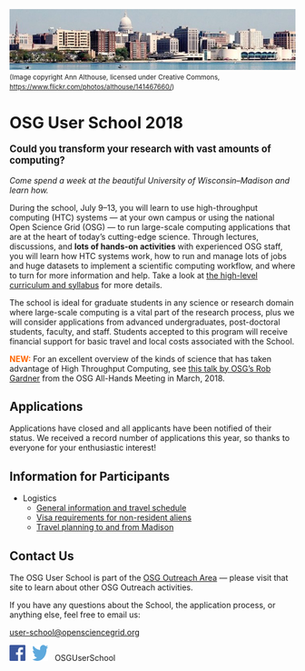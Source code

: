 ![Madison skyline](files/madison-skyline-1.jpg)<br><span style="font-size: smaller;">(Image copyright Ann Althouse, licensed under Creative Commons, <https://www.flickr.com/photos/althouse/141467660/>)</span>

# OSG User School 2018

<p style="font-size: larger; font-weight: bold;">Could you transform your research with vast amounts of computing?</p>

*Come spend a week at the beautiful University of Wisconsin–Madison and learn how.*

During the school, July 9–13, you will learn to use high-throughput computing (HTC) systems — at your own campus or
using the national Open Science Grid (OSG) — to run large-scale computing applications that are at the heart of today’s
cutting-edge science.  Through lectures, discussions, and **lots of hands-on activities** with experienced OSG staff,
you will learn how HTC systems work, how to run and manage lots of jobs and huge datasets to implement a scientific
computing workflow, and where to turn for more information and help.  Take a look at [the high-level curriculum and
syllabus](curriculum/overview.md) for more details.

The school is ideal for graduate students in any science or research domain where large-scale computing is a vital part
of the research process, plus we will consider applications from advanced undergraduates, post-doctoral students,
faculty, and staff.  Students accepted to this program will receive financial support for basic travel and local costs
associated with the School.

<span style="color: #FF6600; font-weight: bolder;">NEW:</span> For an excellent overview of the kinds of science that
has taken advantage of High Throughput Computing, see [this talk by OSG&rsquo;s Rob
Gardner](https://docs.google.com/presentation/d/1KeI-ZGfPya6S9WQ7Wzo7lRhU5fr0N_gIHRgRtK3tlIc/) from the OSG All-Hands
Meeting in March, 2018.

## Applications

Applications have closed and all applicants have been notified of their status.  We received a record number of
applications this year, so thanks to everyone for your enthusiastic interest!

## Information for Participants

- Logistics
    - [General information and travel schedule](logistics/index.md)
    - [Visa requirements for non-resident aliens](logistics/personal-info.md)
    - [Travel planning to and from Madison](logistics/travel.md)

## Contact Us

The OSG User School is part of the [OSG Outreach Area](https://opensciencegrid.org/outreach/)&nbsp;&mdash; please
visit that site to learn about other OSG Outreach activities.

If you have any questions about the School, the application process, or anything else, feel free to email us:

<user-school@opensciencegrid.org>

<a href="https://www.facebook.com/OSGUserSchool" target="_blank" style="border: 0px none black; text-decoration: none;"><img src="files/FB-f-Logo__blue_512.png" height="28" width="28" alt="Facebook logo"></a>   <a href="https://twitter.com/OSGUserSchool" target="_blank" style="border: 0px none black; text-decoration: none;"><img src="files/Twitter_logo_blue.png" style="height: 28px; width: 28px; background-color: white;" alt="Twitter logo"></a>   OSGUserSchool
